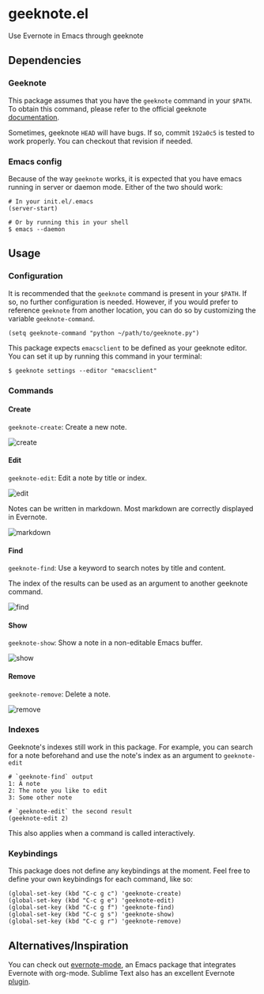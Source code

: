 # geeknote.el

Use Evernote in Emacs through geeknote

## Dependencies

### Geeknote

This package assumes that you have the `geeknote` command in your `$PATH`.
To obtain this command, please refer to the official geeknote
[documentation](https://github.com/VitaliyRodnenko/geeknote).

Sometimes, geeknote `HEAD` will have bugs. If so, commit `192a0c5` is tested
to work properly. You can checkout that revision if needed.

### Emacs config

Because of the way `geeknote` works, it is expected that you have emacs running in
server or daemon mode. Either of the two should work:

```
# In your init.el/.emacs
(server-start)

# Or by running this in your shell
$ emacs --daemon
```

## Usage

### Configuration

It is recommended that the `geeknote` command is present in your `$PATH`. If so, no
further configuration is needed. However, if you would prefer to reference `geeknote`
from another location, you can do so by customizing the variable `geeknote-command`.

```
(setq geeknote-command "python ~/path/to/geeknote.py")
```

This package expects `emacsclient` to be defined as your geeknote editor. You can
set it up by running this command in your terminal:

```
$ geeknote settings --editor "emacsclient"
```

### Commands

#### Create

`geeknote-create`: Create a new note.

![create](screenshots/geeknote-create.gif)

#### Edit

`geeknote-edit`: Edit a note by title or index.

![edit](screenshots/geeknote-edit.gif)

Notes can be written in markdown. Most markdown are correctly displayed in Evernote.

![markdown](screenshots/geeknote-markdown.gif)

#### Find

`geeknote-find`: Use a keyword to search notes by title and content.

The index of the results can be used as an argument to another
geeknote command.

![find](screenshots/geeknote-find.gif)

#### Show

`geeknote-show`: Show a note in a non-editable Emacs buffer.

![show](screenshots/geeknote-show.gif)

#### Remove

`geeknote-remove`: Delete a note.

![remove](screenshots/geeknote-remove.gif)

### Indexes

Geeknote's indexes still work in this package. For example, you can search for a note
beforehand and use the note's index as an argument to `geeknote-edit`

```
# `geeknote-find` output
1: A note
2: The note you like to edit
3: Some other note

# `geeknote-edit` the second result
(geeknote-edit 2)
```

This also applies when a command is called interactively.

### Keybindings

This package does not define any keybindings at the moment. Feel free to define
your own keybindings for each command, like so:

```
(global-set-key (kbd "C-c g c") 'geeknote-create)
(global-set-key (kbd "C-c g e") 'geeknote-edit)
(global-set-key (kbd "C-c g f") 'geeknote-find)
(global-set-key (kbd "C-c g s") 'geeknote-show)
(global-set-key (kbd "C-c g r") 'geeknote-remove)
```

## Alternatives/Inspiration

You can check out [evernote-mode](https://github.com/pymander/evernote-mode),
an Emacs package that integrates Evernote with org-mode. Sublime Text also has an
excellent Evernote [plugin](https://packagecontrol.io/packages/SublimeEvernote).
